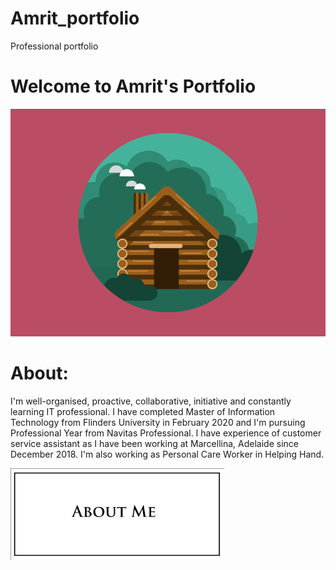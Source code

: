 # Amrit_portfolio
Professional portfolio

# Welcome to Amrit's Portfolio
![Home](/Images/cabin.png)


# About:
I'm well-organised, proactive, collaborative, initiative and constantly learning IT professional. I have completed Master of Information Technology from Flinders University in February 2020 and I'm pursuing Professional Year from Navitas Professional.
I have experience of customer service assistant as I have been working at Marcellina, Adelaide since December 2018. I'm also working as Personal Care Worker in Helping Hand.

![About me](/Images/about%20me.png)

